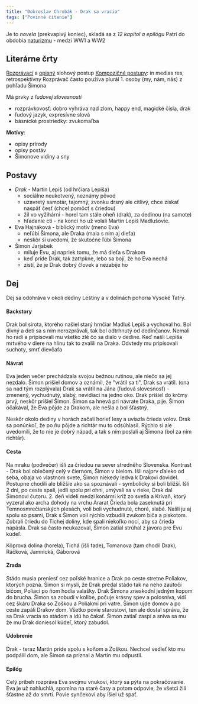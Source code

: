 ```yaml
---
title: "Dobroslav Chrobák - Drak sa vracia"
tags: ["Povinné čítanie"]
---
```


Je to *novela* (prekvapivý koniec), skladá sa z *12 kapitol a epilógu*
Patrí do obdobia [naturizmu](lit/naturizmus.md) - medzi WW1 a WW2

## Literárne črty

[Rozprávací](sjl/rozprávací-sp.md) a [opisný](sjl/opisný-sp.md) slohový postup
[Kompozičné postupy](sjl/rozprávací-sp.md#Kompozičný%20postup): in medias res, retrospektívny 
Rozprávač často používa plurál 1. osoby (my, nám, nás) z pohľadu Šimona

Má prvky z *ľudovej slovesnosti* 
- rozprávkovosť: dobro vyhráva nad zlom, happy end, magické čísla, drak
- ľudový jazyk, expresívne slová
- básnické prostriedky: zvukomaľba

**Motívy**:
- opisy prírody
- opisy postáv
- Šimonove vidiny a sny

## Postavy

- *Drak* - Martin Lepiš (od hrčiara Lepiša)
	- sociálne neukotvený, neznámy pôvod
	- uzavretý samotár, tajomný, zvonku drsný ale citlivý, chce získať naspäť česť (chcel pomôcť s čriedou)
	- žil vo vyžihárni - horel tam stále oheň (drak), za dedinou (na samote)
	- hľadanie cti - na konci ho už volali Martin Lepiš Madlušovie.
- Eva Hajnáková - biblický motív (meno Eva)
	- neľúbi Šimona, ale Draka (mala s ním aj dieťa)
	- neskôr si uvedomí, že skutočne ľúbi Šimona
- Šimon Jarjabek
	- miluje Evu, aj napriek tomu, že má dieťa s Drakom
	- keď príde Drak, tak zatrpkne, lebo sa bojí, že ho Eva nechá
	- zistí, že je Drak dobrý človek a nezabije ho

## Dej

Dej sa odohráva v okolí dediny Leštiny a v dolinách pohoria Vysoké Tatry.

#### Backstory
Drak bol sirota, ktorého našiel starý hrnčiar Madluš Lepiš a vychoval ho.
Bol divný a deti sa s ním nerozprávali, tak bol odtrhnutý od dedinčanov.
Nemali ho radi a pripisovali mu všetko zlé čo sa dialo v dedine.
Keď našli Lepiša mrtvého v diere na hlinu tak to zvalili na Draka.
Odvtedy mu pripisovali suchoty, smrť dievčaťa

#### Návrat
Eva jeden večer prechádzala svojou bežnou rutinou, ale niečo sa jej nezdalo.
Šimon prišiel domov a oznámil, že "vrátil sa ti", Drak sa vrátil. (ona sa nad tým rozplývala)
Drak sa vrátil na Jána (ľudová slovesnosť) - zmenený, vychudnutý, slabý, nevidiaci na jedno oko.
Drak prišiel do krčmy prvý, neskôr prišiel Šimon.
Šimon sa hnevá pri návrate Draka, pije.
Šimon očakával, že Eva pôjde za Drakom, ale nešla a bol šťastný.

Neskôr okolo dediny v horách začali horieť lesy a uviazla črieda volov.
Drak sa ponúnkoľ, že po ňu pôjde a richtár mu to odsúhlasil.
Rýchlo si ale uvedomili, že to nie je dobrý nápad, a tak s ním poslali aj Šimona (bol za ním richtár).

#### Cesta
Na mraku (podvečer) išli za čriedou na sever stredného Slovenska.
Kontrast - Drak bol oblečený celý v čiernom, Šimon v bielom.
Išli najprv ďaleko od seba, obaja vo vlastnom svete, Šimon niekedy ledva k Drakovi dovidel.
Postupne chodili ale bližšie ako sa spoznávali - symbolicky si boli bližší.
Išli 2 dni, po ceste spali, jedli spolu pri ohni, umývali sa v rieke, Drak dal Šimonovi čutoru.
2\. deň videli medzi konármi kríž zo svetla a Krívaň, ktorý vyzeral ako archa dohody na vrchu Ararat
Črieda bola zaseknutá pri Temnosmrečianských plesách, voli boli vychudnuté, choré, slabé.
Našli ju aj spolu so psami, Drak s Šimon voli rýchlo vzbudili zvukom biča a piskotom.
Zobrali čriedu do Tichej doliny, kde spali niekoľko nocí, aby sa črieda napásla.
Drak sa často neukazoval, Šimon zatial strúhal z javora pre Evu kúdeľ.

Kôprová dolina (horela), Tichá (išli tade), Tomanova (tam chodil Drak), Ráčková, Jamnická, Gáborová

#### Zrada
Stádo musia preniesť cez poľské hranice a Drak po ceste stretne Poliakov, ktorých pozná.
Šimon si myslí, že Drak predal stádo tak na neho zaútočí bičom, Poliaci po ňom hodia valašky.
Drak Šimona zneskodní jedným kopom do brucha.
Šimon sa zobudí v kolibe, počuje krásny spev a polosníva, vidí cez škáru Draka so Zoškou a Poliakmi pri vatre.
Šimon ujde domov a po ceste zapáli Drakov dom.
Všetko povie starostovi, ten ale dostal správu, že sa Drak vracia so stádom a idú ho čakať.
Šimon zatiaľ zaspí a sníva sa mu že mu Drak doniesol kúdeľ, ktorý zabudol.

#### Udobrenie
Drak - teraz Martin príde spolu s koňom a Zoškou.
Nechcel vedieť kto mu podpálil dom, ale Šimon sa priznal a Martin mu odpustil.

#### Epilóg
Celý príbeh rozpráva Eva svojmu vnukovi, ktorý sa pýta na pokračovanie.
Eva je už nahluchlá, spomína na staré časy a potom odpovie, že všetci žili šťastne až do smrti.
Povie synčekovi aby išiel už spať.
